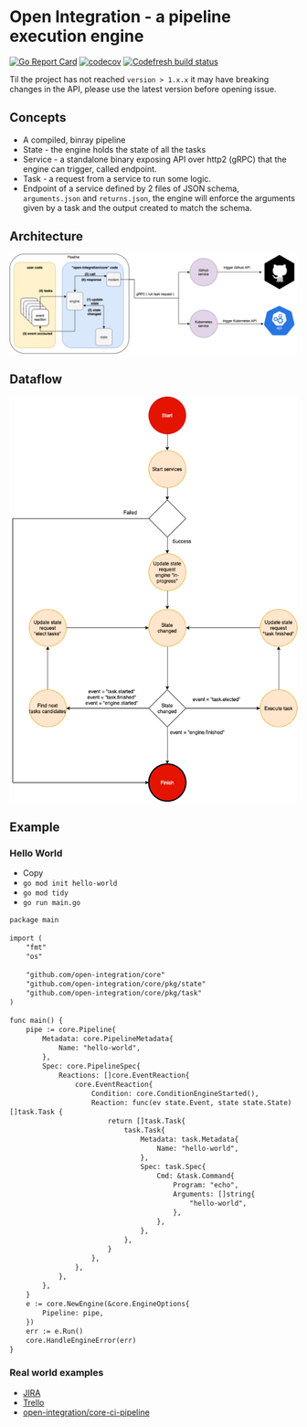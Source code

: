 # Open Integration - a pipeline execution engine

[![Go Report Card](https://goreportcard.com/badge/github.com/open-integration/core)](https://goreportcard.com/report/github.com/open-integration/core)
[![codecov](https://codecov.io/gh/open-integration/core/branch/master/graph/badge.svg)](https://codecov.io/gh/open-integration/core)
[![Codefresh build status]( https://g.codefresh.io/api/badges/pipeline/olegs-codefresh/open-integration%2Fcore?type=cf-1)]( https%3A%2F%2Fg.codefresh.io%2Fpublic%2Faccounts%2Folegs-codefresh%2Fpipelines%2F5df37658c4bb05f822229465)

Til the project has not reached `version > 1.x.x` it may have breaking changes in the API, please use the latest version before opening issue.

## Concepts
* A compiled, binray pipeline
* State - the engine holds the state of all the tasks
* Service - a standalone binary exposing API over http2 (gRPC) that the engine can trigger, called endpoint.
* Task - a request from a service to run some logic.
* Endpoint of a service defined by 2 files of JSON schema, `arguments.json` and `returns.json`, the engine will enforce the arguments given by a task and the output created to match the schema.

## Architecture
![Diagram](docs/architecture.png)

## Dataflow
![Diagram](docs/flow-diagram.png)

## Example
### Hello World
* Copy
* `go mod init hello-world`
* `go mod tidy`
* `go run main.go`
```golang
package main

import (
	"fmt"
	"os"

	"github.com/open-integration/core"
	"github.com/open-integration/core/pkg/state"
	"github.com/open-integration/core/pkg/task"
)

func main() {
	pipe := core.Pipeline{
		Metadata: core.PipelineMetadata{
			Name: "hello-world",
		},
		Spec: core.PipelineSpec{
			Reactions: []core.EventReaction{
				core.EventReaction{
					Condition: core.ConditionEngineStarted(),
					Reaction: func(ev state.Event, state state.State) []task.Task {
						return []task.Task{
							task.Task{
								Metadata: task.Metadata{
									Name: "hello-world",
								},
								Spec: task.Spec{
									Cmd: &task.Command{
										Program: "echo",
										Arguments: []string{
											"hello-world",
										},
									},
								},
							},
						}
					},
				},
			},
		},
	}
	e := core.NewEngine(&core.EngineOptions{
		Pipeline: pipe,
	})
	err := e.Run()
	core.HandleEngineError(err)
}

```

### Real world examples
* [JIRA](https://github.com/olegsu/jira-sync)
* [Trello](https://github.com/olegsu/trello-sync)
* [open-integration/core-ci-pipeline](https://github.com/open-integration/core-ci-pipeline)
